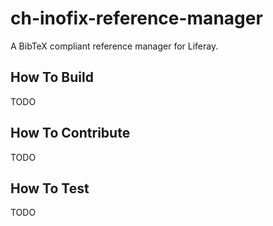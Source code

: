 # ch-inofix-reference-manager
A BibTeX compliant reference manager for Liferay.

## How To Build
TODO

## How To Contribute
TODO

## How To Test
TODO
